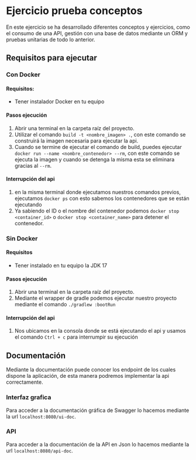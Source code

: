# Ejercicio prueba conceptos
En este ejercicio se ha desarrollado diferentes conceptos y ejercicios, como el consumo de una API, gestión con una base de datos mediante un ORM y pruebas unitarias de todo lo anterior.
## Requisitos para ejecutar

### Con Docker

#### Requisitos:

- Tener instalador Docker en tu equipo

#### Pasos ejecución

1. Abrir una terminal en la carpeta raíz del proyecto.
2. Utilizar el comando `build -t <nombre_imagen> .`, con este comando se construirá la imagen necesaria para ejecutar la api.
3. Cuando se termine de ejecutar el comando de build, puedes ejecutar `docker run --name <nombre_contenedor> --rm`, con este comando se ejecuta la imagen y
   cuando se detenga la misma esta se eliminara gracias al `--rm`.

#### Interrupción del api

1. en la misma terminal donde ejecutamos nuestros comandos previos, ejecutamos `docker ps` con esto sabemos los contenedores que se están ejecutando
2. Ya sabiendo el ID o el nombre del contenedor podemos `docker stop <container_id>` o `docker stop <container_name>` para detener el contenedor.

### Sin Docker

#### Requisitos

- Tener instalado en tu equipo la JDK 17

#### Pasos ejecución

1. Abrir una terminal en la carpeta raíz del proyecto.
2. Mediante el wrapper de gradle podemos ejecutar nuestro proyecto mediante el comando `./gradlew :bootRun`

#### Interrupción del api

1. Nos ubicamos en la consola donde se está ejecutando el api y usamos el comando `Ctrl + c` para interrumpir su ejecución

## Documentación

Mediante la documentación puede conocer los endpoint de los cuales dispone la aplicación, de esta manera podremos implementar la api correctamente.

### Interfaz grafica

Para acceder a la documentación gráfica de Swagger lo hacemos mediante la url `localhost:8080/ui-doc`.

### API

Para acceder a la documentación de la API en Json lo hacemos mediante la url `localhost:8080/api-doc`.